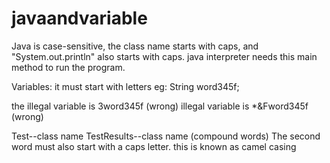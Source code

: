# javaandvariable
Java is case-sensitive, the class name starts with caps, and "System.out.println"  also starts with caps.
java interpreter needs this main method to run the program.

Variables:
it must start with letters  eg: String word345f;

the illegal variable is 3word345f (wrong)
illegal variable is *&Fword345f (wrong)

Test--class name
TestResults--class name (compound words) The second word must also start with a caps letter. this is known as camel casing

